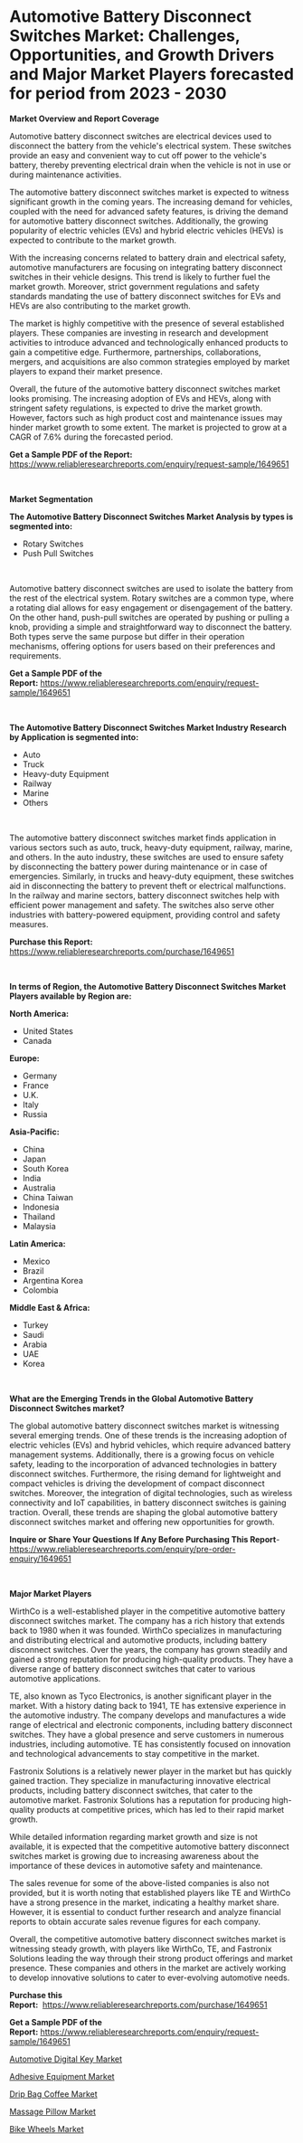 <p><h1>Automotive Battery Disconnect Switches Market: Challenges, Opportunities, and Growth Drivers and Major Market Players forecasted for period from 2023 - 2030</h1></p><p><strong>Market Overview and Report Coverage</strong></p>
<p><p>Automotive battery disconnect switches are electrical devices used to disconnect the battery from the vehicle's electrical system. These switches provide an easy and convenient way to cut off power to the vehicle's battery, thereby preventing electrical drain when the vehicle is not in use or during maintenance activities.</p><p>The automotive battery disconnect switches market is expected to witness significant growth in the coming years. The increasing demand for vehicles, coupled with the need for advanced safety features, is driving the demand for automotive battery disconnect switches. Additionally, the growing popularity of electric vehicles (EVs) and hybrid electric vehicles (HEVs) is expected to contribute to the market growth.</p><p>With the increasing concerns related to battery drain and electrical safety, automotive manufacturers are focusing on integrating battery disconnect switches in their vehicle designs. This trend is likely to further fuel the market growth. Moreover, strict government regulations and safety standards mandating the use of battery disconnect switches for EVs and HEVs are also contributing to the market growth.</p><p>The market is highly competitive with the presence of several established players. These companies are investing in research and development activities to introduce advanced and technologically enhanced products to gain a competitive edge. Furthermore, partnerships, collaborations, mergers, and acquisitions are also common strategies employed by market players to expand their market presence.</p><p>Overall, the future of the automotive battery disconnect switches market looks promising. The increasing adoption of EVs and HEVs, along with stringent safety regulations, is expected to drive the market growth. However, factors such as high product cost and maintenance issues may hinder market growth to some extent. The market is projected to grow at a CAGR of 7.6% during the forecasted period.</p></p>
<p><strong>Get a Sample PDF of the Report:</strong> <a href="https://www.reliableresearchreports.com/enquiry/request-sample/1649651">https://www.reliableresearchreports.com/enquiry/request-sample/1649651</a></p>
<p>&nbsp;</p>
<p><strong>Market Segmentation</strong></p>
<p><strong>The Automotive Battery Disconnect Switches Market Analysis by types is segmented into:</strong></p>
<p><ul><li>Rotary Switches</li><li>Push Pull Switches</li></ul></p>
<p>&nbsp;</p>
<p><p>Automotive battery disconnect switches are used to isolate the battery from the rest of the electrical system. Rotary switches are a common type, where a rotating dial allows for easy engagement or disengagement of the battery. On the other hand, push-pull switches are operated by pushing or pulling a knob, providing a simple and straightforward way to disconnect the battery. Both types serve the same purpose but differ in their operation mechanisms, offering options for users based on their preferences and requirements.</p></p>
<p><strong>Get a Sample PDF of the Report:</strong>&nbsp;<a href="https://www.reliableresearchreports.com/enquiry/request-sample/1649651">https://www.reliableresearchreports.com/enquiry/request-sample/1649651</a></p>
<p>&nbsp;</p>
<p><strong>The Automotive Battery Disconnect Switches Market Industry Research by Application is segmented into:</strong></p>
<p><ul><li>Auto</li><li>Truck</li><li>Heavy-duty Equipment</li><li>Railway</li><li>Marine</li><li>Others</li></ul></p>
<p>&nbsp;</p>
<p><p>The automotive battery disconnect switches market finds application in various sectors such as auto, truck, heavy-duty equipment, railway, marine, and others. In the auto industry, these switches are used to ensure safety by disconnecting the battery power during maintenance or in case of emergencies. Similarly, in trucks and heavy-duty equipment, these switches aid in disconnecting the battery to prevent theft or electrical malfunctions. In the railway and marine sectors, battery disconnect switches help with efficient power management and safety. The switches also serve other industries with battery-powered equipment, providing control and safety measures.</p></p>
<p><strong>Purchase this Report:</strong>&nbsp; <a href="https://www.reliableresearchreports.com/purchase/1649651">https://www.reliableresearchreports.com/purchase/1649651</a></p>
<p>&nbsp;</p>
<p><strong>In terms of Region, the Automotive Battery Disconnect Switches Market Players available by Region are:</strong></p>
<p>
    <p> <strong> North America: </strong>
        <ul>
            <li>United States</li>
            <li>Canada</li>
        </ul>
        </p> 
    <p> <strong> Europe: </strong>
        <ul>
            <li>Germany</li>
            <li>France</li>
            <li>U.K.</li>
            <li>Italy</li>
            <li>Russia</li>
        </ul>
        </p> 
    <p> <strong> Asia-Pacific: </strong>
        <ul>
            <li>China</li>
            <li>Japan</li>
            <li>South Korea</li>
            <li>India</li>
            <li>Australia</li>
            <li>China Taiwan</li>
            <li>Indonesia</li>
            <li>Thailand</li>
            <li>Malaysia</li>
        </ul>
        </p> 
    <p> <strong> Latin America: </strong>
        <ul>
            <li>Mexico</li>
            <li>Brazil</li>
            <li>Argentina Korea</li>
            <li>Colombia</li>
        </ul>
        </p> 
    <p> <strong> Middle East & Africa: </strong>
        <ul>
            <li>Turkey</li>
            <li>Saudi</li>
            <li>Arabia</li>
            <li>UAE</li>
            <li>Korea</li>
        </ul>
    </p>
    </p>
<p>&nbsp;</p>
<p><strong>What are the Emerging Trends in the Global Automotive Battery Disconnect Switches market?</strong></p>
<p><p>The global automotive battery disconnect switches market is witnessing several emerging trends. One of these trends is the increasing adoption of electric vehicles (EVs) and hybrid vehicles, which require advanced battery management systems. Additionally, there is a growing focus on vehicle safety, leading to the incorporation of advanced technologies in battery disconnect switches. Furthermore, the rising demand for lightweight and compact vehicles is driving the development of compact disconnect switches. Moreover, the integration of digital technologies, such as wireless connectivity and IoT capabilities, in battery disconnect switches is gaining traction. Overall, these trends are shaping the global automotive battery disconnect switches market and offering new opportunities for growth.</p></p>
<p><strong>Inquire or Share Your Questions If Any Before Purchasing This Report</strong>- <a href="https://www.reliableresearchreports.com/enquiry/pre-order-enquiry/1649651">https://www.reliableresearchreports.com/enquiry/pre-order-enquiry/1649651</a></p>
<p>&nbsp;</p>
<p><strong>Major Market Players</strong></p>
<p><p>WirthCo is a well-established player in the competitive automotive battery disconnect switches market. The company has a rich history that extends back to 1980 when it was founded. WirthCo specializes in manufacturing and distributing electrical and automotive products, including battery disconnect switches. Over the years, the company has grown steadily and gained a strong reputation for producing high-quality products. They have a diverse range of battery disconnect switches that cater to various automotive applications.</p><p>TE, also known as Tyco Electronics, is another significant player in the market. With a history dating back to 1941, TE has extensive experience in the automotive industry. The company develops and manufactures a wide range of electrical and electronic components, including battery disconnect switches. They have a global presence and serve customers in numerous industries, including automotive. TE has consistently focused on innovation and technological advancements to stay competitive in the market.</p><p>Fastronix Solutions is a relatively newer player in the market but has quickly gained traction. They specialize in manufacturing innovative electrical products, including battery disconnect switches, that cater to the automotive market. Fastronix Solutions has a reputation for producing high-quality products at competitive prices, which has led to their rapid market growth.</p><p>While detailed information regarding market growth and size is not available, it is expected that the competitive automotive battery disconnect switches market is growing due to increasing awareness about the importance of these devices in automotive safety and maintenance.</p><p>The sales revenue for some of the above-listed companies is also not provided, but it is worth noting that established players like TE and WirthCo have a strong presence in the market, indicating a healthy market share. However, it is essential to conduct further research and analyze financial reports to obtain accurate sales revenue figures for each company.</p><p>Overall, the competitive automotive battery disconnect switches market is witnessing steady growth, with players like WirthCo, TE, and Fastronix Solutions leading the way through their strong product offerings and market presence. These companies and others in the market are actively working to develop innovative solutions to cater to ever-evolving automotive needs.</p></p>
<p><strong>Purchase this Report:</strong>&nbsp;&nbsp;<a href="https://www.reliableresearchreports.com/purchase/1649651">https://www.reliableresearchreports.com/purchase/1649651</a></p>
<p></p>
<p><strong>Get a Sample PDF of the Report:</strong>&nbsp;<a href="https://www.reliableresearchreports.com/enquiry/request-sample/1649651">https://www.reliableresearchreports.com/enquiry/request-sample/1649651</a></p>
<p><p><a href="https://github.com/rahu1503/Market-Research-Report-List-1/blob/main/automotive-digital-key-market.md">Automotive Digital Key Market</a></p><p><a href="https://www.linkedin.com/pulse/decoding-adhesive-equipment-market-deep-dive-latest-trends-xtsfe/">Adhesive Equipment Market</a></p><p><a href="https://medium.com/@saigemarvin1946/drip-bag-coffee-market-analysis-and-sze-forecasted-for-period-from-2023-to-2030-82b3eb1e470f">Drip Bag Coffee Market</a></p><p><a href="https://medium.com/@ethelcrooks2023/massage-pillow-market-report-reveals-the-latest-trends-and-growth-opportunities-of-this-market-5c0f45e81c96">Massage Pillow Market</a></p><p><a href="https://github.com/rahu1501/Market-Research-Report-List-1/blob/main/bike-wheels-market.md">Bike Wheels Market</a></p></p>